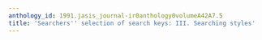 ```yaml
---
anthology_id: 1991.jasis_journal-ir0anthology0volumeA42A7.5
title: 'Searchers'' selection of search keys: III. Searching styles'
---
```

